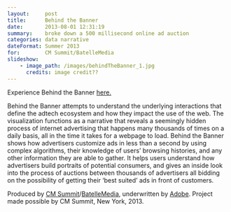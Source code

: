 ```yaml
---
layout:     post
title:      Behind the Banner
date:       2013-08-01 12:31:19
summary:    broke down a 500 millisecond online ad auction
categories: data narrative
dateFormat: Summer 2013
for:        CM Summit/BatelleMedia
slideshow:
    - image_path: /images/behindTheBanner_1.jpg
      credits: image credit??    
---
```


Experience Behind the Banner <a href="http://o-c-r.org/adcells/" target="_blank">here.</a>

Behind the Banner attempts to understand the underlying interactions that define the adtech ecosystem and how they impact the use of the web. The visualization functions as a narrative that reveals a seemingly hidden process of internet advertising that happens many thousands of times on a daily basis, all in the time it takes for a webpage to load. Behind the Banner shows how advertisers customize ads in less than a second by using complex algorithms, their knowledge of users’ browsing histories, and any other information they are able to gather.  It helps users understand how advertisers build portraits of potential consumers, and gives an inside look into the process of auctions between thousands of advertisers all bidding on the possibility of getting their ‘best suited’ ads in front of customers.

Produced by <a href="https://twitter.com/cmsummit" target="_blank">CM Summit</a>/<a href="http://battellemedia.com/" target="_blank">BatelleMedia</a>, underwritten by <a href="http://www.adobe.com/" target="_blank">Adobe</a>. Project made possible by CM Summit, New York, 2013.